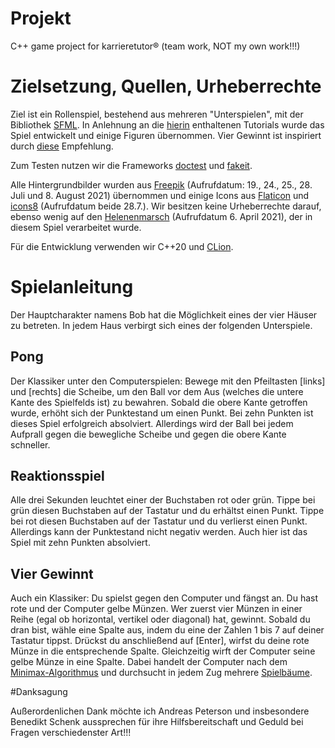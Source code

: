 # Projekt
C++ game project for karrieretutor® (team work, NOT my own work!!!)

# Zielsetzung, Quellen, Urheberrechte
Ziel ist ein Rollenspiel, bestehend aus mehreren "Unterspielen", mit der Bibliothek 
[SFML](https://gamecodeschool.com/sfml-projects/). 
In Anlehnung an die [hierin](https://gamecodeschool.com/sfml-projects/) enthaltenen Tutorials wurde das Spiel 
entwickelt und einige Figuren übernommen. 
Vier Gewinnt ist inspiriert durch [diese](https://www.igpm.rwth-aachen.de/Download/ss17/mapra/ma4.pdf) Empfehlung.

Zum Testen nutzen wir die Frameworks 
[doctest](https://github.com/onqtam/doctest) und 
[fakeit](https://github.com/eranpeer/FakeIt).

Alle Hintergrundbilder wurden aus [Freepik](http://www.freepik.com) 
(Aufrufdatum: 19., 24., 25., 28. Juli und 8. August 2021) übernommen 
und einige Icons aus [Flaticon](https://www.flaticon.com/de/) und 
[icons8](https://icons8.com/icon/set/popular/doodle) (Aufrufdatum beide 28.7.). 
Wir besitzen keine Urheberrechte darauf, ebenso wenig auf den 
[Helenenmarsch](https://www.youtube.com/watch?v=cetLSNBnPiA) 
(Aufrufdatum 6. April 2021), der in diesem Spiel verarbeitet wurde.

Für die Entwicklung verwenden wir C++20 und [CLion](https://www.jetbrains.com/de-de/clion/).


# Spielanleitung

Der Hauptcharakter namens Bob hat die Möglichkeit eines der vier Häuser zu betreten.
In jedem Haus verbirgt sich eines der folgenden Unterspiele.

## Pong
Der Klassiker unter den Computerspielen:
Bewege mit den Pfeiltasten [links] und [rechts] die Scheibe, um den Ball vor dem Aus 
(welches die untere Kante des Spielfelds ist) zu bewahren.
Sobald die obere Kante getroffen wurde, erhöht sich der Punktestand um einen Punkt.
Bei zehn Punkten ist dieses Spiel erfolgreich absolviert.
Allerdings wird der Ball bei jedem Aufprall gegen die bewegliche Scheibe und gegen die obere Kante schneller.

## Reaktionsspiel
Alle drei Sekunden leuchtet einer der Buchstaben rot oder grün.
Tippe bei grün diesen Buchstaben auf der Tastatur und du erhältst einen Punkt.
Tippe bei rot diesen Buchstaben auf der Tastatur und du verlierst einen Punkt.
Allerdings kann der Punktestand nicht negativ werden.
Auch hier ist das Spiel mit zehn Punkten absolviert.

## Vier Gewinnt
Auch ein Klassiker: Du spielst gegen den Computer und fängst an.
Du hast rote und der Computer gelbe Münzen.
Wer zuerst vier Münzen in einer Reihe (egal ob horizontal, vertikel oder diagonal) hat, gewinnt.
Sobald du dran bist, wähle eine Spalte aus, indem du eine der Zahlen 1 bis 7 auf deiner Tastatur tippst.
Drückst du anschließend auf [Enter], wirfst du deine rote Münze in die entsprechende Spalte.
Gleichzeitig wirft der Computer seine gelbe Münze in eine Spalte.
Dabei handelt der Computer nach dem [Minimax-Algorithmus](https://de.wikipedia.org/wiki/Minimax-Algorithmus) 
und durchsucht in jedem Zug mehrere [Spielbäume](https://de.wikipedia.org/wiki/Tiefensuche#Programmierung).

#Danksagung

Außerordenlichen Dank möchte ich Andreas Peterson und insbesondere Benedikt Schenk aussprechen für ihre
Hilfsbereitschaft und Geduld bei Fragen verschiedenster Art!!!